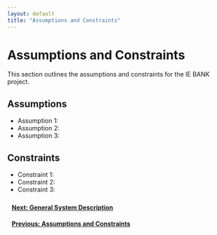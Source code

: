 ```yaml
---
layout: default
title: "Assumptions and Constraints"
---
```


<style>
.next-section-link {
  color: white;
  padding: 10px;
  border-radius: 5px;
  text-decoration: none;
  font-weight: bold;
  display: inline-block; s
  margin-top: 20px; 
  }

.next-section-link:hover {
  background-color: #D3D3D3;
}

.previous-section-link {
  bottom: 20px;
  left: 20px;
  color: white;
  padding: 10px;
  border-radius: 5px;
  text-decoration: none;
  font-weight: bold;
}

.previous-section-link:hover {
  background-color: #D3D3D3;
}

</style>

# Assumptions and Constraints

This section outlines the assumptions and constraints for the IE BANK project.

## Assumptions

- Assumption 1: 
- Assumption 2: 
- Assumption 3: 

## Constraints

- Constraint 1: 
- Constraint 2: 
- Constraint 3: 

<div class="next-section-link">
  <a href="general_system_description.html">Next: General System Description</a>
</div>

<div class="previous-section-link"> 
  <a href="assumptions_constraints.html">Previous: Assumptions and Constraints</a>
</div>